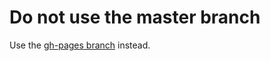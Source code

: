 # Do not use the master branch

Use the [gh-pages branch](https://github.com/lexnederbragt/python-novice-MBV3070-H19/tree/gh-pages) instead.
